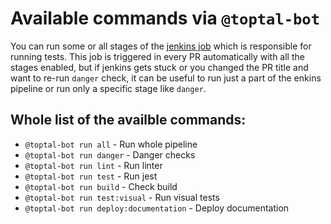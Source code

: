 Available commands via `@toptal-bot`
===================

You can run some or all stages of the [jenkins job](https://jenkins.toptal.net/job/picasso-pr-specs/) which is responsible for running tests.
This job is triggered in every PR automatically with all the stages enabled, but if jenkins gets stuck or you changed the PR title and want to re-run `danger` check,
it can be useful to run just a part of the enkins pipeline or run only a specific stage like `danger`.

## Whole list of the availble commands:

- `@toptal-bot run all` - Run  whole pipeline
- `@toptal-bot run danger` - Danger checks
- `@toptal-bot run lint` - Run linter
- `@toptal-bot run test` - Run jest
- `@toptal-bot run build` - Check build
- `@toptal-bot run test:visual` - Run visual tests
- `@toptal-bot run deploy:documentation` - Deploy documentation
